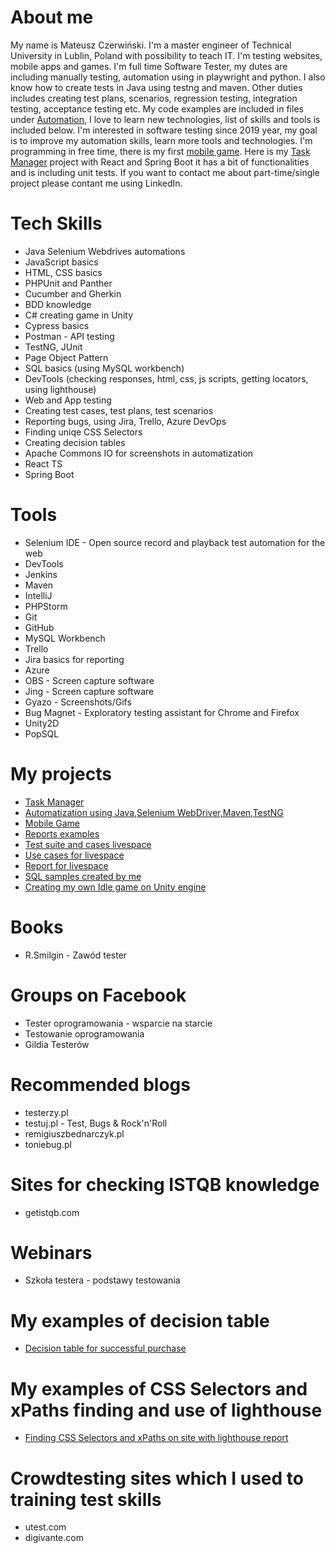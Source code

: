 # About me

My name is Mateusz Czerwiński. I'm a master engineer of Technical University in Lublin, Poland with possibility to teach IT. I'm testing websites, mobile apps and games. I'm full time Software Tester, my dutes are including manually testing, automation using in playwright and python. I also know how to create tests in Java using testng and maven. Other duties includes creating test plans, scenarios, regression testing, integration testing, acceptance testing etc. My code examples are included in files under [Automation](https://github.com/MCZ116/Portfolio/tree/master/AutomationInJavaSeleniumWebDriver), I love to learn new technologies, list of skills and tools is included below. I'm interested in software testing since 2019 year, my goal is to improve my automation skills, learn more tools and technologies. I'm programming in free time, there is my first [mobile game](https://github.com/MCZ116/UnityAlienIdleGame.git). Here is my [Task Manager](https://github.com/MCZ116/Task-Manager.git) project with React and Spring Boot it has a bit of functionalities and is including unit tests. If you want to contact me about part-time/single project please contant me using LinkedIn.

# Tech Skills
* Java Selenium Webdrives automations
* JavaScript basics
* HTML, CSS basics
* PHPUnit and Panther
* Cucumber and Gherkin
* BDD knowledge
* C# creating game in Unity
* Cypress basics
* Postman - API testing
* TestNG, JUnit
* Page Object Pattern
* SQL basics (using MySQL workbench)
* DevTools (checking responses, html, css, js scripts, getting locators, using lighthouse)
* Web and App testing
* Creating test cases, test plans, test scenarios
* Reporting bugs, using Jira, Trello, Azure DevOps
* Finding uniqe CSS Selectors
* Creating decision tables
* Apache Commons IO for screenshots in automatization
* React TS
* Spring Boot

# Tools
* Selenium IDE - Open source record and playback test automation for the web
* DevTools
* Jenkins
* Maven
* IntelliJ
* PHPStorm
* Git
* GitHub
* MySQL Workbench
* Trello
* Jira basics for reporting
* Azure
* OBS - Screen capture software
* Jing - Screen capture software
* Gyazo - Screenshots/Gifs
* Bug Magnet - Exploratory testing assistant for Chrome and Firefox
* Unity2D
* PopSQL

# My projects
* [Task Manager](https://github.com/MCZ116/Task-Manager.git)
* [Automatization using Java,Selenium WebDriver,Maven,TestNG](https://github.com/MCZ116/Portfolio/tree/master/AutomationInJavaSeleniumWebDriver)
* [Mobile Game](https://github.com/MCZ116/UnityAlienIdleGame.git)
* [Reports examples](https://docs.google.com/document/d/1S1C9sqedqBjtNcgMXSPHgXFOLUKICQI9/edit#bookmark=id.hmu4yd8zhr1m)
* [Test suite and cases livespace](https://docs.google.com/spreadsheets/d/1GSN3N-R-ElHAce8Wqs35Rr23-cqpIE9mL7z0IgsXGyo/edit?usp=sharing)
* [Use cases for livespace](https://docs.google.com/document/d/1VCD82oEVghr-hWA2EVGaMbpVSeINJQtE7nwuVMubOg0/edit?usp=sharing)
* [Report for livespace](https://docs.google.com/document/d/1JDrd8DTlaoykWjGiItmkWifk-o0Zs4mBqg5rblfD4fI/edit?usp=sharing)
* [SQL samples created by me](https://github.com/MCZ116/Portfolio/blob/master/My_sql_samples.sql)
* [Creating my own Idle game on Unity engine](https://github.com/MCZ116/UnityAlienIdleGame.git)

# Books
* R.Smilgin - Zawód tester
# Groups on Facebook
* Tester oprogramowania - wsparcie na starcie
* Testowanie oprogramowania
* Gildia Testerów

# Recommended blogs
* testerzy.pl
* testuj.pl - Test, Bugs & Rock'n'Roll
* remigiuszbednarczyk.pl
* toniebug.pl

# Sites for checking ISTQB knowledge
* getistqb.com

# Webinars
* Szkoła testera - podstawy testowania

# My examples of decision table
* [Decision table for successful purchase](https://docs.google.com/spreadsheets/d/1o6niXUPGlrB4Cc-KE6DrwDXZZBSnr3XHpFqLerXcj2U/edit?usp=sharing)

# My examples of CSS Selectors and xPaths finding and use of lighthouse
* [Finding CSS Selectors and xPaths on site with lighthouse report](https://docs.google.com/document/d/1mRRmg0-wI9Fmo3th6GS04w8YqbOuA_6nbTqIrxHwqu4/edit?usp=sharing) 

# Crowdtesting sites which I used to training test skills
* utest.com
* digivante.com
